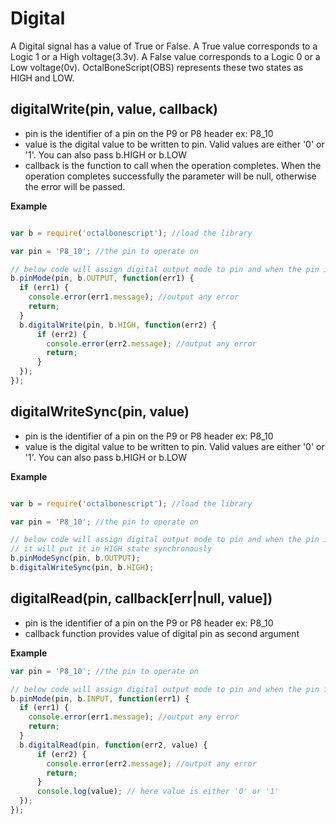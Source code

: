 Digital
=======

A Digital signal has a value of True or False. 
A True value corresponds to a Logic 1 or a High voltage(3.3v). 
A False value corresponds to a Logic 0 or a Low voltage(0v).
OctalBoneScript(OBS) represents these two states as HIGH and LOW.

## digitalWrite(pin, value, callback)
- pin is the identifier of a pin on the P9 or P8 header ex: P8_10
- value is the digital value to be written to pin. Valid values are either '0' or '1'. You can also pass b.HIGH or b.LOW
- callback is the function to call when the operation completes. When the operation completes successfully the parameter will be null, otherwise the error will be passed. 

**Example**
```javascript

var b = require('octalbonescript'); //load the library

var pin = 'P8_10'; //the pin to operate on

// below code will assign digital output mode to pin and when the pin is ready, it will put it in HIGH state.
b.pinMode(pin, b.OUTPUT, function(err1) {
  if (err1) {
    console.error(err1.message); //output any error
    return;
  }
  b.digitalWrite(pin, b.HIGH, function(err2) {
      if (err2) {
        console.error(err2.message); //output any error
        return;
      }
  });
});
```

## digitalWriteSync(pin, value)
- pin is the identifier of a pin on the P9 or P8 header ex: P8_10
- value is the digital value to be written to pin. Valid values are either '0' or '1'. You can also pass b.HIGH or b.LOW

**Example**
```javascript

var b = require('octalbonescript'); //load the library

var pin = 'P8_10'; //the pin to operate on

// below code will assign digital output mode to pin and when the pin is ready, 
// it will put it in HIGH state synchronously
b.pinModeSync(pin, b.OUTPUT);
b.digitalWriteSync(pin, b.HIGH);
```

## digitalRead(pin, callback[err|null, value])
- pin is the identifier of a pin on the P9 or P8 header ex: P8_10
- callback function provides value of digital pin as second argument

**Example**
```javascript
var pin = 'P8_10'; //the pin to operate on

// below code will assign digital output mode to pin and when the pin is ready, it will put it in HIGH state.
b.pinMode(pin, b.INPUT, function(err1) {
  if (err1) {
    console.error(err1.message); //output any error
    return;
  }
  b.digitalRead(pin, function(err2, value) {
      if (err2) {
        console.error(err2.message); //output any error
        return;
      }
      console.log(value); // here value is either '0' or '1'
  });
});

```
